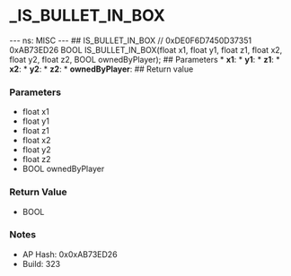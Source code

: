 # _IS_BULLET_IN_BOX

--- ns: MISC --- ## IS_BULLET_IN_BOX  // 0xDE0F6D7450D37351 0xAB73ED26 BOOL IS_BULLET_IN_BOX(float x1, float y1, float z1, float x2, float y2, float z2, BOOL ownedByPlayer);  ## Parameters * **x1**: * **y1**: * **z1**: * **x2**: * **y2**: * **z2**: * **ownedByPlayer**:  ## Return value

### Parameters
* float x1
* float y1
* float z1
* float x2
* float y2
* float z2
* BOOL ownedByPlayer

### Return Value
* BOOL

### Notes
* AP Hash: 0x0xAB73ED26
* Build: 323

